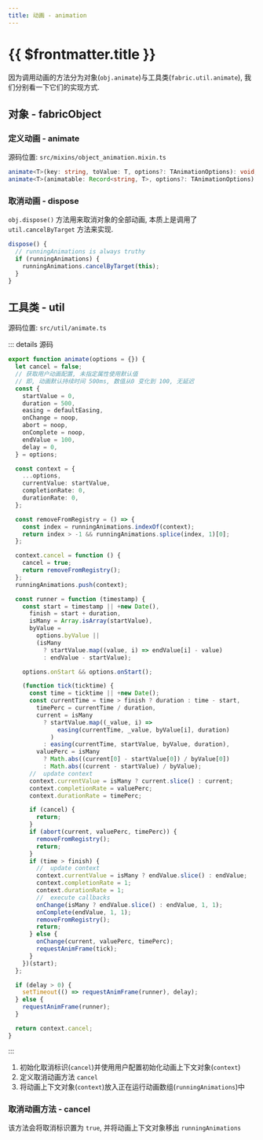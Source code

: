 ```yaml
---
title: 动画 - animation
---
```


# {{ $frontmatter.title }}

因为调用动画的方法分为对象(`obj.animate`)与工具类(`fabric.util.animate`), 我们分别看一下它们的实现方式.

## 对象 - fabricObject

### 定义动画 - animate

源码位置: `src/mixins/object_animation.mixin.ts`

```ts
animate<T>(key: string, toValue: T, options?: TAnimationOptions): void;
animate<T>(animatable: Record<string, T>, options?: TAnimationOptions): void;
```

### 取消动画 - dispose

`obj.dispose()` 方法用来取消对象的全部动画, 本质上是调用了 `util.cancelByTarget` 方法来实现.

```ts
dispose() {
  // runningAnimations is always truthy
  if (runningAnimations) {
    runningAnimations.cancelByTarget(this);
  }
}
```

## 工具类 - util

源码位置: `src/util/animate.ts`

::: details 源码

```ts
export function animate(options = {}) {
  let cancel = false;
  // 获取用户动画配置, 未指定属性使用默认值
  // 即, 动画默认持续时间 500ms, 数值从0 变化到 100, 无延迟
  const {
    startValue = 0,
    duration = 500,
    easing = defaultEasing,
    onChange = noop,
    abort = noop,
    onComplete = noop,
    endValue = 100,
    delay = 0,
  } = options;

  const context = {
    ...options,
    currentValue: startValue,
    completionRate: 0,
    durationRate: 0,
  };

  const removeFromRegistry = () => {
    const index = runningAnimations.indexOf(context);
    return index > -1 && runningAnimations.splice(index, 1)[0];
  };

  context.cancel = function () {
    cancel = true;
    return removeFromRegistry();
  };
  runningAnimations.push(context);

  const runner = function (timestamp) {
    const start = timestamp || +new Date(),
      finish = start + duration,
      isMany = Array.isArray(startValue),
      byValue =
        options.byValue ||
        (isMany
          ? startValue.map((value, i) => endValue[i] - value)
          : endValue - startValue);

    options.onStart && options.onStart();

    (function tick(ticktime) {
      const time = ticktime || +new Date();
      const currentTime = time > finish ? duration : time - start,
        timePerc = currentTime / duration,
        current = isMany
          ? startValue.map((_value, i) =>
              easing(currentTime, _value, byValue[i], duration)
            )
          : easing(currentTime, startValue, byValue, duration),
        valuePerc = isMany
          ? Math.abs((current[0] - startValue[0]) / byValue[0])
          : Math.abs((current - startValue) / byValue);
      //  update context
      context.currentValue = isMany ? current.slice() : current;
      context.completionRate = valuePerc;
      context.durationRate = timePerc;

      if (cancel) {
        return;
      }
      if (abort(current, valuePerc, timePerc)) {
        removeFromRegistry();
        return;
      }
      if (time > finish) {
        //  update context
        context.currentValue = isMany ? endValue.slice() : endValue;
        context.completionRate = 1;
        context.durationRate = 1;
        //  execute callbacks
        onChange(isMany ? endValue.slice() : endValue, 1, 1);
        onComplete(endValue, 1, 1);
        removeFromRegistry();
        return;
      } else {
        onChange(current, valuePerc, timePerc);
        requestAnimFrame(tick);
      }
    })(start);
  };

  if (delay > 0) {
    setTimeout(() => requestAnimFrame(runner), delay);
  } else {
    requestAnimFrame(runner);
  }

  return context.cancel;
}
```

:::

1. 初始化取消标识(`cancel`)并使用用户配置初始化动画上下文对象(`context`)
2. 定义取消动画方法 `cancel`
3. 将动画上下文对象(`context`)放入正在运行动画数组(`runningAnimations`)中

### 取消动画方法 - cancel

该方法会将取消标识置为 `true`, 并将动画上下文对象移出 `runningAnimations`
